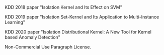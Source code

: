 KDD 2018 paper "Isolation Kernel and Its Effect on SVM" 

KDD 2019 paper "Isolation Set-Kernel and Its Application to Multi-Instance Learning" 

KDD 2020 paper "Isolation Distributional Kernel: A New Tool for Kernel based Anomaly Detection"

Non-Commercial Use Paragraph License.
